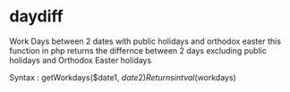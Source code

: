 # daydiff
Work Days between 2 dates with public holidays and orthodox easter
this function in php returns the differnce between 2 days excluding 
public holidays and Orthodox Easter holidays

Syntax : getWorkdays($date1, $date2) 
Returns intval($workdays) 
